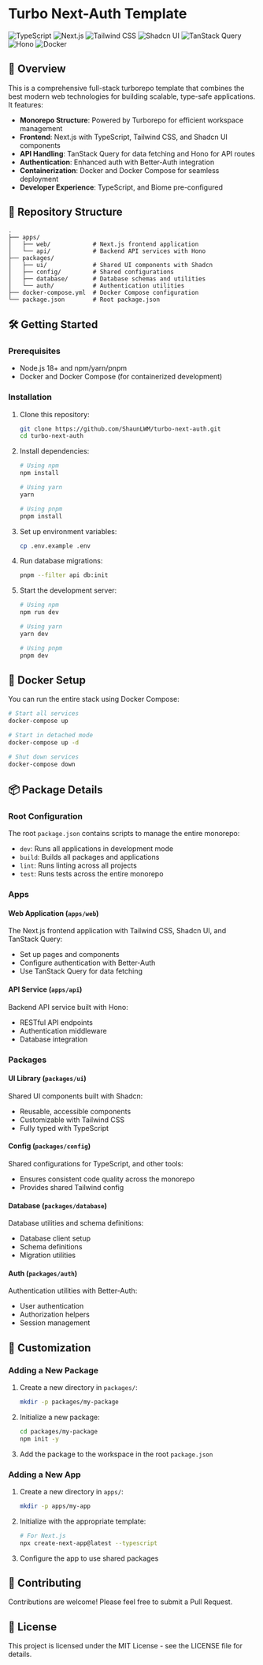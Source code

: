 # Turbo Next-Auth Template

![TypeScript](https://img.shields.io/badge/TypeScript-007ACC?style=for-the-badge&logo=typescript&logoColor=white)
![Next.js](https://img.shields.io/badge/Next.js-000000?style=for-the-badge&logo=next.js&logoColor=white)
![Tailwind CSS](https://img.shields.io/badge/Tailwind_CSS-38B2AC?style=for-the-badge&logo=tailwind-css&logoColor=white)
![Shadcn UI](https://img.shields.io/badge/Shadcn_UI-000000?style=for-the-badge&logo=shadcnui&logoColor=white)
![TanStack Query](https://img.shields.io/badge/TanStack_Query-FF4154?style=for-the-badge&logo=react-query&logoColor=white)
![Hono](https://img.shields.io/badge/Hono-E36002?style=for-the-badge&logo=hono&logoColor=white)
![Docker](https://img.shields.io/badge/Docker-2496ED?style=for-the-badge&logo=docker&logoColor=white)

## 🚀 Overview

This is a comprehensive full-stack turborepo template that combines the best modern web technologies for building scalable, type-safe applications. It features:

- **Monorepo Structure**: Powered by Turborepo for efficient workspace management
- **Frontend**: Next.js with TypeScript, Tailwind CSS, and Shadcn UI components
- **API Handling**: TanStack Query for data fetching and Hono for API routes
- **Authentication**: Enhanced auth with Better-Auth integration
- **Containerization**: Docker and Docker Compose for seamless deployment
- **Developer Experience**: TypeScript, and Biome pre-configured

## 📂 Repository Structure

```
.
├── apps/
│   ├── web/            # Next.js frontend application
│   └── api/            # Backend API services with Hono
├── packages/
│   ├── ui/             # Shared UI components with Shadcn
│   ├── config/         # Shared configurations
│   ├── database/       # Database schemas and utilities
│   └── auth/           # Authentication utilities
├── docker-compose.yml  # Docker Compose configuration
└── package.json        # Root package.json
```

## 🛠️ Getting Started

### Prerequisites

- Node.js 18+ and npm/yarn/pnpm
- Docker and Docker Compose (for containerized development)

### Installation

1. Clone this repository:
   ```bash
   git clone https://github.com/ShaunLWM/turbo-next-auth.git
   cd turbo-next-auth
   ```

2. Install dependencies:
   ```bash
   # Using npm
   npm install

   # Using yarn
   yarn

   # Using pnpm
   pnpm install
   ```

3. Set up environment variables:
   ```bash
   cp .env.example .env
   ```

4. Run database migrations:
   ```bash
   pnpm --filter api db:init
   ```

5. Start the development server:
   ```bash
   # Using npm
   npm run dev

   # Using yarn
   yarn dev

   # Using pnpm
   pnpm dev
   ```

## 🐳 Docker Setup

You can run the entire stack using Docker Compose:

```bash
# Start all services
docker-compose up

# Start in detached mode
docker-compose up -d

# Shut down services
docker-compose down
```

## 📦 Package Details

### Root Configuration

The root `package.json` contains scripts to manage the entire monorepo:
- `dev`: Runs all applications in development mode
- `build`: Builds all packages and applications
- `lint`: Runs linting across all projects
- `test`: Runs tests across the entire monorepo

### Apps

#### Web Application (`apps/web`)

The Next.js frontend application with Tailwind CSS, Shadcn UI, and TanStack Query:
- Set up pages and components
- Configure authentication with Better-Auth
- Use TanStack Query for data fetching

#### API Service (`apps/api`)

Backend API service built with Hono:
- RESTful API endpoints
- Authentication middleware
- Database integration

### Packages

#### UI Library (`packages/ui`)

Shared UI components built with Shadcn:
- Reusable, accessible components
- Customizable with Tailwind CSS
- Fully typed with TypeScript

#### Config (`packages/config`)

Shared configurations for TypeScript, and other tools:
- Ensures consistent code quality across the monorepo
- Provides shared Tailwind config

#### Database (`packages/database`)

Database utilities and schema definitions:
- Database client setup
- Schema definitions
- Migration utilities

#### Auth (`packages/auth`)

Authentication utilities with Better-Auth:
- User authentication
- Authorization helpers
- Session management

## 🔧 Customization

### Adding a New Package

1. Create a new directory in `packages/`:
   ```bash
   mkdir -p packages/my-package
   ```

2. Initialize a new package:
   ```bash
   cd packages/my-package
   npm init -y
   ```

3. Add the package to the workspace in the root `package.json`

### Adding a New App

1. Create a new directory in `apps/`:
   ```bash
   mkdir -p apps/my-app
   ```

2. Initialize with the appropriate template:
   ```bash
   # For Next.js
   npx create-next-app@latest --typescript
   ```

3. Configure the app to use shared packages

## 🤝 Contributing

Contributions are welcome! Please feel free to submit a Pull Request.

## 📄 License

This project is licensed under the MIT License - see the LICENSE file for details.
